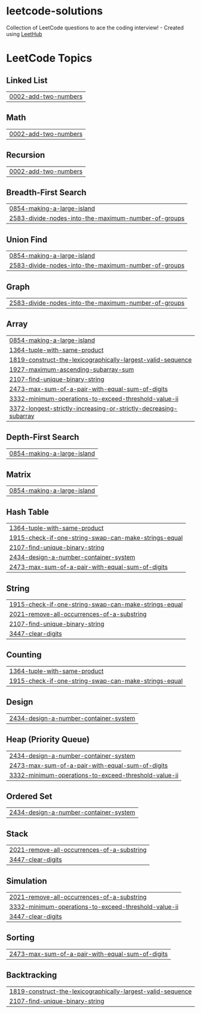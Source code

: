 # leetcode-solutions
Collection of LeetCode questions to ace the coding interview! - Created using [LeetHub](https://github.com/QasimWani/LeetHub)

<!---LeetCode Topics Start-->
# LeetCode Topics
## Linked List
|  |
| ------- |
| [0002-add-two-numbers](https://github.com/Iamsamiksha/leetcode-solutions/tree/master/0002-add-two-numbers) |
## Math
|  |
| ------- |
| [0002-add-two-numbers](https://github.com/Iamsamiksha/leetcode-solutions/tree/master/0002-add-two-numbers) |
## Recursion
|  |
| ------- |
| [0002-add-two-numbers](https://github.com/Iamsamiksha/leetcode-solutions/tree/master/0002-add-two-numbers) |
## Breadth-First Search
|  |
| ------- |
| [0854-making-a-large-island](https://github.com/Iamsamiksha/leetcode-solutions/tree/master/0854-making-a-large-island) |
| [2583-divide-nodes-into-the-maximum-number-of-groups](https://github.com/Iamsamiksha/leetcode-solutions/tree/master/2583-divide-nodes-into-the-maximum-number-of-groups) |
## Union Find
|  |
| ------- |
| [0854-making-a-large-island](https://github.com/Iamsamiksha/leetcode-solutions/tree/master/0854-making-a-large-island) |
| [2583-divide-nodes-into-the-maximum-number-of-groups](https://github.com/Iamsamiksha/leetcode-solutions/tree/master/2583-divide-nodes-into-the-maximum-number-of-groups) |
## Graph
|  |
| ------- |
| [2583-divide-nodes-into-the-maximum-number-of-groups](https://github.com/Iamsamiksha/leetcode-solutions/tree/master/2583-divide-nodes-into-the-maximum-number-of-groups) |
## Array
|  |
| ------- |
| [0854-making-a-large-island](https://github.com/Iamsamiksha/leetcode-solutions/tree/master/0854-making-a-large-island) |
| [1364-tuple-with-same-product](https://github.com/Iamsamiksha/leetcode-solutions/tree/master/1364-tuple-with-same-product) |
| [1819-construct-the-lexicographically-largest-valid-sequence](https://github.com/Iamsamiksha/leetcode-solutions/tree/master/1819-construct-the-lexicographically-largest-valid-sequence) |
| [1927-maximum-ascending-subarray-sum](https://github.com/Iamsamiksha/leetcode-solutions/tree/master/1927-maximum-ascending-subarray-sum) |
| [2107-find-unique-binary-string](https://github.com/Iamsamiksha/leetcode-solutions/tree/master/2107-find-unique-binary-string) |
| [2473-max-sum-of-a-pair-with-equal-sum-of-digits](https://github.com/Iamsamiksha/leetcode-solutions/tree/master/2473-max-sum-of-a-pair-with-equal-sum-of-digits) |
| [3332-minimum-operations-to-exceed-threshold-value-ii](https://github.com/Iamsamiksha/leetcode-solutions/tree/master/3332-minimum-operations-to-exceed-threshold-value-ii) |
| [3372-longest-strictly-increasing-or-strictly-decreasing-subarray](https://github.com/Iamsamiksha/leetcode-solutions/tree/master/3372-longest-strictly-increasing-or-strictly-decreasing-subarray) |
## Depth-First Search
|  |
| ------- |
| [0854-making-a-large-island](https://github.com/Iamsamiksha/leetcode-solutions/tree/master/0854-making-a-large-island) |
## Matrix
|  |
| ------- |
| [0854-making-a-large-island](https://github.com/Iamsamiksha/leetcode-solutions/tree/master/0854-making-a-large-island) |
## Hash Table
|  |
| ------- |
| [1364-tuple-with-same-product](https://github.com/Iamsamiksha/leetcode-solutions/tree/master/1364-tuple-with-same-product) |
| [1915-check-if-one-string-swap-can-make-strings-equal](https://github.com/Iamsamiksha/leetcode-solutions/tree/master/1915-check-if-one-string-swap-can-make-strings-equal) |
| [2107-find-unique-binary-string](https://github.com/Iamsamiksha/leetcode-solutions/tree/master/2107-find-unique-binary-string) |
| [2434-design-a-number-container-system](https://github.com/Iamsamiksha/leetcode-solutions/tree/master/2434-design-a-number-container-system) |
| [2473-max-sum-of-a-pair-with-equal-sum-of-digits](https://github.com/Iamsamiksha/leetcode-solutions/tree/master/2473-max-sum-of-a-pair-with-equal-sum-of-digits) |
## String
|  |
| ------- |
| [1915-check-if-one-string-swap-can-make-strings-equal](https://github.com/Iamsamiksha/leetcode-solutions/tree/master/1915-check-if-one-string-swap-can-make-strings-equal) |
| [2021-remove-all-occurrences-of-a-substring](https://github.com/Iamsamiksha/leetcode-solutions/tree/master/2021-remove-all-occurrences-of-a-substring) |
| [2107-find-unique-binary-string](https://github.com/Iamsamiksha/leetcode-solutions/tree/master/2107-find-unique-binary-string) |
| [3447-clear-digits](https://github.com/Iamsamiksha/leetcode-solutions/tree/master/3447-clear-digits) |
## Counting
|  |
| ------- |
| [1364-tuple-with-same-product](https://github.com/Iamsamiksha/leetcode-solutions/tree/master/1364-tuple-with-same-product) |
| [1915-check-if-one-string-swap-can-make-strings-equal](https://github.com/Iamsamiksha/leetcode-solutions/tree/master/1915-check-if-one-string-swap-can-make-strings-equal) |
## Design
|  |
| ------- |
| [2434-design-a-number-container-system](https://github.com/Iamsamiksha/leetcode-solutions/tree/master/2434-design-a-number-container-system) |
## Heap (Priority Queue)
|  |
| ------- |
| [2434-design-a-number-container-system](https://github.com/Iamsamiksha/leetcode-solutions/tree/master/2434-design-a-number-container-system) |
| [2473-max-sum-of-a-pair-with-equal-sum-of-digits](https://github.com/Iamsamiksha/leetcode-solutions/tree/master/2473-max-sum-of-a-pair-with-equal-sum-of-digits) |
| [3332-minimum-operations-to-exceed-threshold-value-ii](https://github.com/Iamsamiksha/leetcode-solutions/tree/master/3332-minimum-operations-to-exceed-threshold-value-ii) |
## Ordered Set
|  |
| ------- |
| [2434-design-a-number-container-system](https://github.com/Iamsamiksha/leetcode-solutions/tree/master/2434-design-a-number-container-system) |
## Stack
|  |
| ------- |
| [2021-remove-all-occurrences-of-a-substring](https://github.com/Iamsamiksha/leetcode-solutions/tree/master/2021-remove-all-occurrences-of-a-substring) |
| [3447-clear-digits](https://github.com/Iamsamiksha/leetcode-solutions/tree/master/3447-clear-digits) |
## Simulation
|  |
| ------- |
| [2021-remove-all-occurrences-of-a-substring](https://github.com/Iamsamiksha/leetcode-solutions/tree/master/2021-remove-all-occurrences-of-a-substring) |
| [3332-minimum-operations-to-exceed-threshold-value-ii](https://github.com/Iamsamiksha/leetcode-solutions/tree/master/3332-minimum-operations-to-exceed-threshold-value-ii) |
| [3447-clear-digits](https://github.com/Iamsamiksha/leetcode-solutions/tree/master/3447-clear-digits) |
## Sorting
|  |
| ------- |
| [2473-max-sum-of-a-pair-with-equal-sum-of-digits](https://github.com/Iamsamiksha/leetcode-solutions/tree/master/2473-max-sum-of-a-pair-with-equal-sum-of-digits) |
## Backtracking
|  |
| ------- |
| [1819-construct-the-lexicographically-largest-valid-sequence](https://github.com/Iamsamiksha/leetcode-solutions/tree/master/1819-construct-the-lexicographically-largest-valid-sequence) |
| [2107-find-unique-binary-string](https://github.com/Iamsamiksha/leetcode-solutions/tree/master/2107-find-unique-binary-string) |
<!---LeetCode Topics End-->